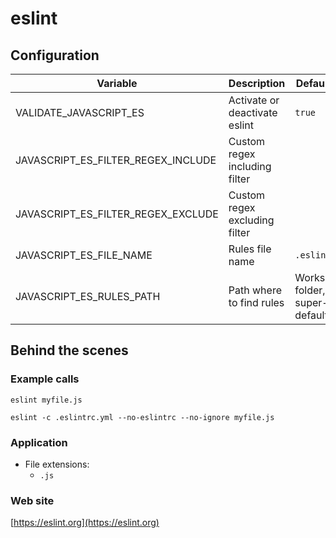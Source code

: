 <!-- Generated by .automation/build.py, please do not update manually -->
# eslint

## Configuration

| Variable | Description | Default value |
| ----------------- | -------------- | -------------- |
| VALIDATE_JAVASCRIPT_ES | Activate or deactivate eslint | `true` |
| JAVASCRIPT_ES_FILTER_REGEX_INCLUDE | Custom regex including filter |  |
| JAVASCRIPT_ES_FILTER_REGEX_EXCLUDE | Custom regex excluding filter |  |
| JAVASCRIPT_ES_FILE_NAME | Rules file name | `.eslintrc.yml` |
| JAVASCRIPT_ES_RULES_PATH | Path where to find rules | Workspace folder, then super-linter default rules |

## Behind the scenes

### Example calls

```shell
eslint myfile.js
```

```shell
eslint -c .eslintrc.yml --no-eslintrc --no-ignore myfile.js
```

### Application

- File extensions:
  - `.js`

### Web site

[https://eslint.org](https://eslint.org)
